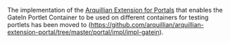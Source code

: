 The implementation of the [Arquillian Extension for Portals](https://github.com/arquillian/arquillian-extension-portal)
that enables the GateIn Portlet Container to be used on different containers for testing portlets has been moved to (https://github.com/arquillian/arquillian-extension-portal/tree/master/portal/impl/impl-gatein).

